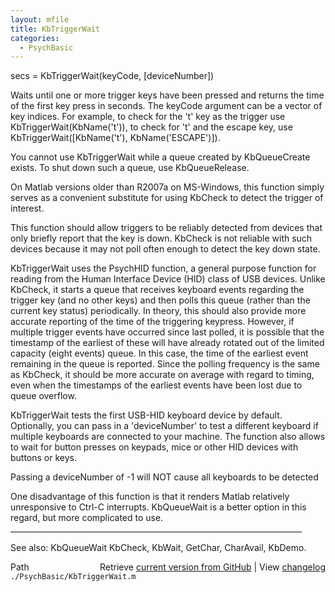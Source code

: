 ```yaml
---
layout: mfile
title: KbTriggerWait
categories:
  - PsychBasic
---
```


secs = KbTriggerWait\(keyCode, \[deviceNumber\]\)

Waits until one or more trigger keys have been pressed and returns the
time of the first key press in seconds. The keyCode argument can be a
vector of key indices. For example, to check for the 't' key as the
trigger use KbTriggerWait\(KbName\('t'\)\), to check for 't' and the escape
key, use KbTriggerWait\(\[KbName\('t'\), KbName\('ESCAPE'\)\]\).

You cannot use KbTriggerWait while a queue created by KbQueueCreate
exists. To shut down such a queue, use KbQueueRelease.

On Matlab versions older than R2007a on MS\-Windows, this function simply
serves as a convenient substitute for using KbCheck to detect the
trigger of interest.

This function should allow triggers to be reliably detected from devices
that only briefly report that the key is down. KbCheck is not reliable
with such devices because it may not poll often enough to detect the
key down state.

KbTriggerWait uses the PsychHID function, a general purpose function for
reading from the Human Interface Device \(HID\) class of USB devices.
Unlike KbCheck, it starts a queue that receives keyboard events
regarding the trigger key \(and no other keys\) and then polls this queue
\(rather than the current key status\) periodically. In theory, this
should also provide more accurate reporting of the time of the
triggering keypress. However, if multiple trigger events have occurred
since last polled, it is possible that the timestamp of the earliest
of these will have already rotated out of the limited capacity \(eight
events\) queue. In this case, the time of the earliest event remaining
in the queue is reported. Since the polling frequency is the same as
KbCheck, it should be more accurate on average with regard to timing,
even when the timestamps of the earliest events have been lost due to
queue overflow.

KbTriggerWait tests the first USB\-HID keyboard device by default.
Optionally, you can pass in a 'deviceNumber' to test a different keyboard
if multiple keyboards are connected to your machine. The function also
allows to wait for button presses on keypads, mice or other HID devices
with buttons or keys.

Passing a deviceNumber of \-1 will NOT cause all keyboards to be detected

One disadvantage of this function is that it renders Matlab relatively
unresponsive to Ctrl\-C interrupts. KbQueueWait is a better option in
this regard, but more complicated to use.
\_\_\_\_\_\_\_\_\_\_\_\_\_\_\_\_\_\_\_\_\_\_\_\_\_\_\_\_\_\_\_\_\_\_\_\_\_\_\_\_\_\_\_\_\_\_\_\_\_\_\_\_\_\_\_\_\_\_\_\_\_\_\_\_\_\_\_\_\_\_\_\_\_

See also: KbQueueWait KbCheck, KbWait, GetChar, CharAvail, KbDemo.


<div class="code_header" style="text-align:right;">
  <span style="float:left;">Path&nbsp;&nbsp;</span> <span class="counter">Retrieve <a href=
  "https://raw.github.com/Psychtoolbox-3/Psychtoolbox-3/beta/./PsychBasic/KbTriggerWait.m">current version from GitHub</a> | View <a href=
  "https://github.com/Psychtoolbox-3/Psychtoolbox-3/commits/beta/./PsychBasic/KbTriggerWait.m">changelog</a></span>
</div>
<div class="code">
  <code>./PsychBasic/KbTriggerWait.m</code>
</div>
